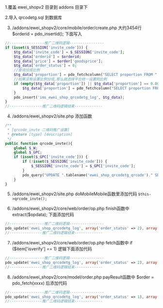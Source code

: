 1.覆盖 ewei_shopv2 目录到 addons 目录下

2.导入 qrcodetg.sql 到数据库

3. /addons/ewei_shopv2/core/mobile/order/create.php 大约3454行 $orderid = pdo_insertid(); 下面写入
```php
//----------------推广二维码逻辑----------------
if (isset($_SESSION['invite_code'])) {
	$tg_data['invite_code'] = $_SESSION['invite_code'];
	$tg_data['orderid'] = $orderid;
	$tg_data['price'] = $order['goodsprice'];
	$tg_data['order_status'] = 0;
	//查询分成比例
	$tg_data['proportion'] = pdo_fetchcolumn("SELECT proportion FROM ".tablename('ewei_shop_qrcodetg_qrcode')." WHERE invite_code = '".$_SESSION['invite_code']."'");
	//如果没有设置比例分成,那么就选择平台统一设置的比例
	if (empty($tg_data['proportion']) || $tg_data['proportion'] == 0.00) {
		$tg_data['proportion'] = pdo_fetchcolumn("SELECT proportion FROM ".tablename('ewei_shop_qrcodetg_param'));
	}
	pdo_insert('ims_ewei_shop_qrcodetg_log', $tg_data);
}
//---------------推广二维码逻辑结束-------------
```

4. /addons/ewei_shopv2/site.php 添加函数
```php
/**
 * [qrcode_invte 二维码推广设置]
 * @return [type] [description]
 */
public function qrcode_invte(){
	global $_W;
	global $_GPC;
	if (isset($_GPC['invite_code'])) {
		if (!isset($_SESSION['invite_code'])) {
			$_SESSION['invite_code'] = $_GPC['invite_code'];
		}
		pdo_query("UPDATE ".tablename('ewei_shop_qrcodetg_qrcode')." SET amount = amount + 1 WHERE invite_code = '".$_SESSION['invite_code']."'");
	}
}
```

5. /addons/ewei_shopv2/site.php doMobileMobile函数里添加代码
`$this->qrcode_invte();`

6. /addons/ewei_shopv2/core/web/order/op.php finish函数中 extract($opdata); 下面添加代码
```php
//----------------推广二维码逻辑----------------
pdo_update('ewei_shop_qrcodetg_log', array('order_status' => 2), array('orderid' => $item['id']));
//---------------推广二维码逻辑结束-------------
```

7. /addons/ewei_shopv2/core/web/order/op.php fetch函数中	if ($item['isverify'] == 1) 逻辑下面添加代码
```php
//----------------推广二维码逻辑----------------
pdo_update('ewei_shop_qrcodetg_log', array('order_status' => 2), array('orderid' => $item['id']));
//---------------推广二维码逻辑结束-------------
```

8. /addons/ewei_shopv2/core/model/order.php payResult函数中 $order = pdo_fetch(xxxx) 后添加代码
```php
//----------------推广二维码逻辑----------------
pdo_update('ewei_shop_qrcodetg_log', array('order_status' => 1), array('orderid' => $order['id']));
//---------------推广二维码逻辑结束-------------
```

